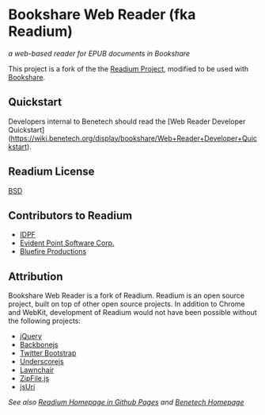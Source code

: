 # Bookshare Web Reader (fka Readium)

_a web-based reader for EPUB documents in Bookshare_

This project is a fork of the the [Readium Project](http://readium.org/), modified to be used with [Bookshare](https://www.bookshare.org).


## Quickstart

Developers internal to Benetech should read the [Web Reader Developer Quickstart]
(https://wiki.benetech.org/display/bookshare/Web+Reader+Developer+Quickstart).


## Readium License
[BSD](https://github.com/readium/readium/blob/master/LICENSE)


## Contributors to Readium

* [IDPF](http://idpf.org/)
* [Evident Point Software Corp.](http://www.evidentpoint.com/)
* [Bluefire Productions](http://www.bluefirereader.com/)


## Attribution

Bookshare Web Reader is a fork of Readium.  Readium is an open source project, built on top of other open source projects. In addition to Chrome and WebKit, development of Readium would not have been possible without the following projects:

* [jQuery](http://jquery.com/)
* [Backbonejs](http://documentcloud.github.com/backbone/)
* [Twitter Bootstrap](http://twitter.github.com/bootstrap/)
* [Underscorejs](http://documentcloud.github.com/underscore/)
* [Lawnchair](http://westcoastlogic.com/lawnchair/)
* [ZipFile.js](http://cheeso.members.winisp.net/srcview.aspx?dir=js-unzip&file=js-zip.zip)
* [jsUri](http://code.google.com/p/jsuri/)



_See also [Readium Homepage in Github Pages](http://github.readium.org/) and [Benetech Homepage](http://www.benetech.org/)_
